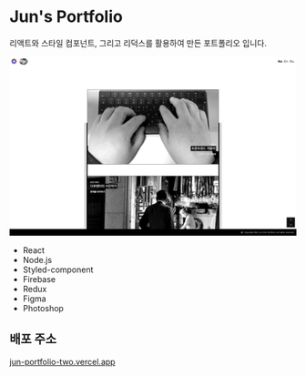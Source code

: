 # Jun's Portfolio

리액트와 스타일 컴포넌트, 그리고 리덕스를 활용하여 만든 포트폴리오 입니다.

<img src="./public/images/portfolio_screen.png" />

- React
- Node.js
- Styled-component
- Firebase
- Redux
- Figma
- Photoshop

## 배포 주소
<a href="jun-portfolio-l5hsn826m-the02196.vercel.app">jun-portfolio-two.vercel.app</a>
